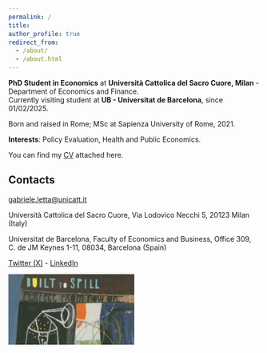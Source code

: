 ```yaml
---
permalink: /
title:
author_profile: true
redirect_from: 
  - /about/
  - /about.html
---
```

**PhD Student in Economics** at **Università Cattolica del Sacro Cuore, Milan** - Department of Economics and Finance. <br>
Currently visiting student at **UB - Universitat de Barcelona**, since 01/02/2025.

Born and raised in Rome; MSc at Sapienza University of Rome, 2021.

**Interests**: Policy Evaluation, Health and Public Economics.

You can find my [CV](https://raw.githubusercontent.com/gabrieleletta97/gabriele_letta.github.io/master/files/CV_Letta.pdf) attached here.

Contacts
------
[gabriele.letta@unicatt.it](mailto:gabriele.letta@unicatt.it)

Università Cattolica del Sacro Cuore, Via Lodovico Necchi 5, 20123 Milan (Italy)

Universitat de Barcelona, Faculty of Economics and Business, Office 309, C. de JM Keynes 1-11, 08034, Barcelona (Spain)

[Twitter (X)](https://x.com/gabriele_letta) - [LinkedIn](https://www.linkedin.com/in/gabriele-letta-b0796a1b6/)



<div class="image-container">
  <img src="https://raw.githubusercontent.com/gabrieleletta97/gabriele_letta.github.io/master/images/built-to-spill-etsy.jpg" alt="Description of the image" style="max-width: 50%; height: auto;">
</div>
